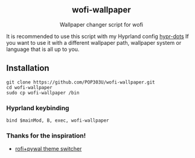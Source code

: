 <div align="center"> 
<h2> wofi-wallpaper </h2>
Wallpaper changer script for wofi

</div>

It is recommended to use this script with my Hyprland config [hypr-dots](https://github.com/POP303U/hypr-dots)
If you want to use it with a different wallpaper path, wallpaper system or language that is all up to you.

## Installation

```
git clone https://github.com/POP303U/wofi-wallpaper.git
cd wofi-wallpaper
sudo cp wofi-wallpaper /bin
```

### Hyprland keybinding

```
bind $mainMod, B, exec, wofi-wallpaper
```

### Thanks for the inspiration!

- [rofi+pywal theme switcher](https://dev.to/mafflerbach/theme-switcher-based-on-rofi-and-pywal-4128)
